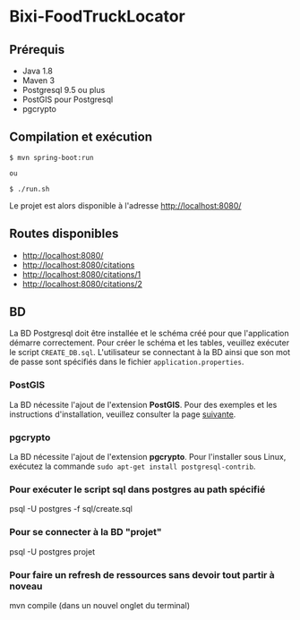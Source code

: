 # Bixi-FoodTruckLocator

## Prérequis

- Java 1.8
- Maven 3
- Postgresql 9.5 ou plus
- PostGIS pour Postgresql
- pgcrypto

## Compilation et exécution

    $ mvn spring-boot:run

    ou

    $ ./run.sh

Le projet est alors disponible à l'adresse [http://localhost:8080/](http://localhost:8080/)

## Routes disponibles

- [http://localhost:8080/](http://localhost:8080/)
- [http://localhost:8080/citations](http://localhost:8080/citations)
- [http://localhost:8080/citations/1](http://localhost:8080/citations/1)
- [http://localhost:8080/citations/2](http://localhost:8080/citations/2)

## BD

La BD Postgresql doit être installée et le schéma créé pour que l'application démarre correctement.
Pour créer le schéma et les tables, veuillez exécuter le script ``CREATE_DB.sql``. L'utilisateur se connectant à la BD
ainsi que son mot de passe sont spécifiés dans le fichier ``application.properties``.

### PostGIS

La BD nécessite l'ajout de l'extension **PostGIS**. Pour des exemples et les instructions d'installation, veuillez
consulter la page [suivante](http://shisaa.jp/postset/postgis-postgresqls-spatial-partner-part-2.html).

### pgcrypto

La BD nécessite l'ajout de l'extension **pgcrypto**. Pour l'installer sous Linux, exécutez la commande `sudo apt-get install postgresql-contrib`.

### Pour exécuter le script sql dans postgres au path spécifié
psql -U postgres -f sql/create.sql

### Pour se connecter à la BD "projet"
psql -U postgres projet

### Pour faire un refresh de ressources sans devoir tout partir à noveau
mvn compile (dans un nouvel onglet du terminal)
